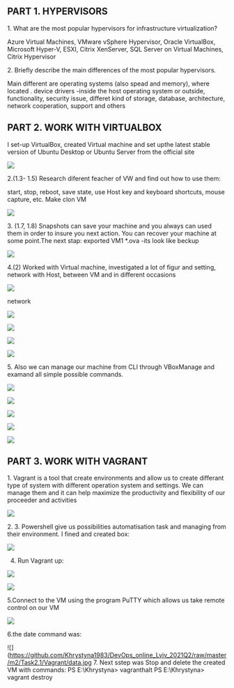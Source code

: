 <h2>PART 1. HYPERVISORS </h2>
<p> 1.	What are the most popular hypervisors for infrastructure virtualization?</p>
<p>Azure Virtual Machines, VMware vSphere Hypervisor, Oracle VirtualBox, Microsoft Hyper-V,  ESXI, Citrix XenServer, 
SQL Server on Virtual Machines, Citrix Hypervisor</p>

<p>2.	Briefly describe the main differences of the most popular hypervisors. </p>
<p>Main different are  operating systems  (also spead and memory), where located . device drivers -inside the host operating system or outside, functionality, security issue, differet kind of storage, database, architecture, network cooperation, support and others</p>

<h2>PART 2. WORK WITH VIRTUALBOX</h2>
<p>  I set-up  VirtualBox, created Virtual machine and set upthe latest stable version of Ubuntu Desktop or Ubuntu Server from the official site  </p>

![](https://github.com/Khrystyna1983/DevOps_online_Lviv_2021Q2/raw/master/m2/Task2.1/Scrins/VM.jpg)

<p>2.(1.3- 1.5) Research diferent feacher  of VW and find out how to use them:

 
start, stop, reboot, save state, use Host key and keyboard shortcuts, mouse capture, etc.  Make clon VM </p>

![](https://github.com/Khrystyna1983/DevOps_online_Lviv_2021Q2/raw/master/m2/Task2.1/Scrins/Дод.jpg)

<p>3. (1.7, 1.8)   Snapshots  can save your machine and you always can used them  in order to insure you next action. You can recover your machine at some point.The next stap: exported VM1 *.ova -its look like beckup  </p>

![](https://github.com/Khrystyna1983/DevOps_online_Lviv_2021Q2/raw/master/m2/Task2.1/Scrins/Зрізи.jpg)
  
<p> 4.(2) Worked with Virtual machine, investigated a lot of figur and setting, network with Host, between VM and in different occasions </p>


![](https://github.com/Khrystyna1983/DevOps_online_Lviv_2021Q2/raw/master/m2/Task2.1/Scrins/USB.jpg)

<p> network </p>

![](https://github.com/Khrystyna1983/DevOps_online_Lviv_2021Q2/raw/master/m2/Task2.1/Scrins/network.jpg)

![](https://github.com/Khrystyna1983/DevOps_online_Lviv_2021Q2/raw/master/m2/Task2.1/Scrins/nettools.jpg)

![](https://github.com/Khrystyna1983/DevOps_online_Lviv_2021Q2/raw/master/m2/Task2.1/Scrins/ping.jpg)

![](https://github.com/Khrystyna1983/DevOps_online_Lviv_2021Q2/raw/master/m2/Task2.1/Scrins/спільнітеки.jpg)

<p> 5. Also we can manage our machine from CLI through VBoxManage and examand all simple possible commands.  </p>

![](https://github.com/Khrystyna1983/DevOps_online_Lviv_2021Q2/raw/master/m2/Task2.1/Scrins/Cli.jpg)


![](https://github.com/Khrystyna1983/DevOps_online_Lviv_2021Q2/raw/master/m2/Task2.1/Scrins/cmd3.jpg)

![](https://github.com/Khrystyna1983/DevOps_online_Lviv_2021Q2/raw/master/m2/Task2.1/Scrins/cmd55.jpg)


![](https://github.com/Khrystyna1983/DevOps_online_Lviv_2021Q2/raw/master/m2/Task2.1/Scrins/cmd55.jpg)

![](https://github.com/Khrystyna1983/DevOps_online_Lviv_2021Q2/raw/master/m2/Task2.1/Scrins/cli2.jpg)


<h2>PART 3. WORK WITH VAGRANT     </h2>

<p> 1. Vagrant is a tool that create environments and allow us to create differant type of system with different operation system and settings. We can manage them and it can  help maximize the productivity and flexibility of our proceeder and activities  </p>

![](https://github.com/Khrystyna1983/DevOps_online_Lviv_2021Q2/raw/master/m2/Task2.1/Vagrant/vagrantsetup.jpg)

<p>2. 3. Powershell give us possibilities automatisation task and managing from their environment.
 I fined and created box:</p>
 
 ![](https://github.com/Khrystyna1983/DevOps_online_Lviv_2021Q2/raw/master/m2/Task2.1/Vagrant/установкабокса.jpg)
 
 4. Run Vagrant up:

 ![](https://github.com/Khrystyna1983/DevOps_online_Lviv_2021Q2/raw/master/m2/Task2.1/Vagrant/3.jpg)
 
 ![](https://github.com/Khrystyna1983/DevOps_online_Lviv_2021Q2/raw/master/m2/Task2.1/Vagrant/vagrantup.jpg)
 
 5.Connect to the VM using the program PuTTY which allows us take remote control on our VM
 
 ![](https://github.com/Khrystyna1983/DevOps_online_Lviv_2021Q2/raw/master/m2/Task2.1/Vagrant/вхідзпутті.jpg)
 
 
6.the date command was:
  
  ![](https://github.com/Khrystyna1983/DevOps_online_Lviv_2021Q2/raw/master/m2/Task2.1/Vagrant/data.jpg
7. Next sstep was  Stop and delete the created VM with commands:
PS E:\Khrystyna> vagranthalt
PS E:\Khrystyna> vagrant destroy
 



















<p>    </p>
<p>    </p>
<p>    </p>



